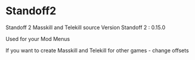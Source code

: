 # Standoff2
Standoff 2 Masskill and Telekill source
Version Standoff 2 : 0.15.0


Used for your Mod Menus

If you want to create Masskill and Telekill for other games - change offsets
